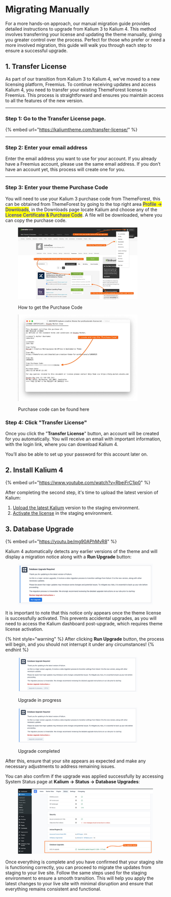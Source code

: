 # Migrating Manually

For a more hands-on approach, our manual migration guide provides detailed instructions to upgrade from Kalium 3 to Kalium 4. This method involves transferring your license and updating the theme manually, giving you greater control over the process. Perfect for those who prefer or need a more involved migration, this guide will walk you through each step to ensure a successful upgrade.

## 1. Transfer License

As part of our transition from Kalium 3 to Kalium 4, we’ve moved to a new licensing platform, Freemius. To continue receiving updates and access Kalium 4, you need to transfer your existing ThemeForest license to Freemius. This process is straightforward and ensures you maintain access to all the features of the new version.

***

### Step 1: Go to the Transfer License page.

{% embed url="https://kaliumtheme.com/transfer-license/" %}

***

### Step 2: Enter your email address

Enter the email address you want to use for your account. If you already have a Freemius account, please use the same email address. If you don’t have an account yet, this process will create one for you.

***

### Step 3: Enter your theme Purchase Code

You will need to use your Kalium 3 purchase code from ThemeForest, this can be obtained from ThemeForest by going to the top right area <mark style="color:blue;">Profile -> Downloads</mark>, in the Downloads page locate Kalium and choose any of the <mark style="color:blue;">License Certificate & Purchase Code</mark>. A file will be downloaded, where you can copy the purchase code.

<div><figure><img src="../../.gitbook/assets/transfer-purchase-code.jpg" alt="" width="375"><figcaption><p>How to get the Purchase Code</p></figcaption></figure> <figure><img src="../../.gitbook/assets/transfer-purchase-code-2.jpg" alt="" width="375"><figcaption><p>Purchase code can be found here</p></figcaption></figure></div>

### Step 4: Click "Transfer License"

Once you click the "**Transfer License**" button, an account will be created for you automatically. You will receive an email with important information, with the login link, where you can download Kalium 4.&#x20;

You’ll also be able to set up your password for this account later on.

## 2. Install Kalium 4

{% embed url="https://www.youtube.com/watch?v=RbeiFrC1jp0" %}

After completing the second step, it's time to upload the latest version of Kalium:

1. [Upload the latest Kalium](../installation/installing-theme-via-wordpress.md) version to the staging environment.
2. [Activate the license](../installation/license-activation.md) in the staging environment.

## 3. Database Upgrade

{% embed url="https://youtu.be/mg90APhMvR8" %}

Kalium 4 automatically detects any earlier versions of the theme and will display a migration notice along with a **Run Upgrade** button:

<figure><img src="../../.gitbook/assets/Migration Notice.jpg" alt=""><figcaption></figcaption></figure>

It is important to note that this notice only appears once the theme license is successfully activated. This prevents accidental upgrades, as you will need to access the Kalium dashboard post-upgrade, which requires theme license activation.

{% hint style="warning" %}
After clicking **Run Upgrade** button, the process will begin, and you should not interrupt it under any circumstances!
{% endhint %}

<div><figure><img src="../../.gitbook/assets/Migrate in Progress.jpg" alt="" width="375"><figcaption><p>Upgrade in progress</p></figcaption></figure> <figure><img src="../../.gitbook/assets/Migrate Completed.jpg" alt="" width="375"><figcaption><p>Upgrade completed</p></figcaption></figure></div>

After this, ensure that your site appears as expected and make any necessary adjustments to address remaining issues.

You can also confirm if the upgrade was applied successfully by accessing System Status page at **Kalium -> Status -> Database Upgrades**:

<figure><img src="../../.gitbook/assets/Upgrade Result in System Status.jpg" alt=""><figcaption></figcaption></figure>

Once everything is complete and you have confirmed that your staging site is functioning correctly, you can proceed to migrate the updates from staging to your live site. Follow the same steps used for the staging environment to ensure a smooth transition. This will help you apply the latest changes to your live site with minimal disruption and ensure that everything remains consistent and functional.​
